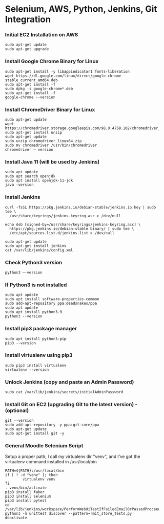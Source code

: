 # Selenium, AWS, Python, Jenkins, Git Integration

### Initial EC2 Installation on AWS
```
sudo apt-get update
sudo apt-get upgrade
```

### Install Google Chrome Binary for Linux
```
sudo apt-get install -y libappindicator1 fonts-liberation
wget https://dl.google.com/linux/direct/google-chrome-stable_current_amd64.deb
sudo apt-get install -f
sudo dpkg -i google-chrome*.deb
sudo apt-get install -f
google-chrome --version
```

### Install ChromeDriver Binary for Linux
```
sudo apt-get update
wget https://chromedriver.storage.googleapis.com/98.0.4758.102/chromedriver_linux64.zip
sudo apt-get install unzip
sudo apt-get update
sudo unzip chromedriver_linux64.zip
sudo mv chromedriver /usr/bin/chromedriver
chromedriver – version
```

### Install Java 11 (will be used by Jenkins)
```
sudo apt update
sudo apt search openjdk
sudo apt install openjdk-11-jdk
java -version
```

### Install Jenkins 
```
curl -fsSL https://pkg.jenkins.io/debian-stable/jenkins.io.key | sudo tee \
  /usr/share/keyrings/jenkins-keyring.asc > /dev/null
  
echo deb [signed-by=/usr/share/keyrings/jenkins-keyring.asc] \
  https://pkg.jenkins.io/debian-stable binary/ | sudo tee \
  /etc/apt/sources.list.d/jenkins.list > /dev/null
  
sudo apt-get update
sudo apt-get install jenkins
cat /var/lib/jenkins/config.xml
```

### Check Python3 version
```
python3 —-version
```

### If Python3 is not installed
```
sudo apt update
sudo apt install software-properties-common
sudo add-apt-repository ppa:deadsnakes/ppa
sudo apt update
sudo apt install python3.9
python3 --version
```

### Install pip3 package manager
```
sudo apt install python3-pip
pip3 --version 
```

### Install virtualenv using pip3
```
sudo pip3 install virtualenv 
virtualenv --version
```

### Unlock Jenkins (copy and paste an Admin Password)
```
sudo cat /var/lib/jenkins/secrets/initialAdminPassword
```

### Install Git on EC2 (upgrading Git to the latest version) - (optional)
```
git --version
sudo add-apt-repository -y ppa:git-core/ppa
sudo apt-get update
sudo apt-get install git -y
```

### General Moodle Selenium Script
Setup a proper path, I call my virtualenv dir "venv", and  I've got the virtualenv command installed in /usr/local/bin
```
PATH=${PATH}:/usr/local/bin
if [ ! -d "venv" ]; then
        virtualenv venv
fi
. venv/bin/activate
pip3 install faker
pip3 install selenium
pip3 install pytest
cd /var/lib/jenkins/workspace/PerformWebUiTestIfFailedEmailOrPassedProceed/
python3 -m unittest discover --pattern=rmit_store_tests.py
deactivate
```
